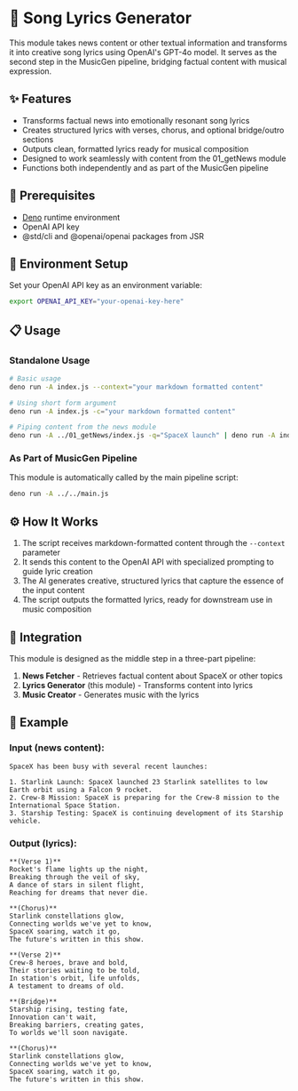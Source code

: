 # 🎵 Song Lyrics Generator

This module takes news content or other textual information and transforms it into creative song lyrics using OpenAI's GPT-4o model. It serves as the second step in the MusicGen pipeline, bridging factual content with musical expression.

## ✨ Features

- Transforms factual news into emotionally resonant song lyrics
- Creates structured lyrics with verses, chorus, and optional bridge/outro sections
- Outputs clean, formatted lyrics ready for musical composition
- Designed to work seamlessly with content from the 01_getNews module
- Functions both independently and as part of the MusicGen pipeline

## 🔧 Prerequisites

- [Deno](https://deno.land/) runtime environment
- OpenAI API key
- @std/cli and @openai/openai packages from JSR

## 🔑 Environment Setup

Set your OpenAI API key as an environment variable:

```bash
export OPENAI_API_KEY="your-openai-key-here"
```

## 📋 Usage

### Standalone Usage

```bash
# Basic usage
deno run -A index.js --context="your markdown formatted content"

# Using short form argument
deno run -A index.js -c="your markdown formatted content"

# Piping content from the news module
deno run -A ../01_getNews/index.js -q="SpaceX launch" | deno run -A index.js --context="$(cat)"
```

### As Part of MusicGen Pipeline

This module is automatically called by the main pipeline script:

```bash
deno run -A ../../main.js
```

## ⚙️ How It Works

1. The script receives markdown-formatted content through the `--context` parameter
2. It sends this content to the OpenAI API with specialized prompting to guide lyric creation
3. The AI generates creative, structured lyrics that capture the essence of the input content
4. The script outputs the formatted lyrics, ready for downstream use in music composition

## 🔄 Integration

This module is designed as the middle step in a three-part pipeline:

1. **News Fetcher** - Retrieves factual content about SpaceX or other topics
2. **Lyrics Generator** (this module) - Transforms content into lyrics
3. **Music Creator** - Generates music with the lyrics

## 📝 Example

### Input (news content):
```
SpaceX has been busy with several recent launches:

1. Starlink Launch: SpaceX launched 23 Starlink satellites to low Earth orbit using a Falcon 9 rocket.
2. Crew-8 Mission: SpaceX is preparing for the Crew-8 mission to the International Space Station.
3. Starship Testing: SpaceX is continuing development of its Starship vehicle.
```

### Output (lyrics):
```
**(Verse 1)**  
Rocket's flame lights up the night,  
Breaking through the veil of sky,  
A dance of stars in silent flight,  
Reaching for dreams that never die.  

**(Chorus)**  
Starlink constellations glow,  
Connecting worlds we've yet to know,  
SpaceX soaring, watch it go,  
The future's written in this show.

**(Verse 2)**  
Crew-8 heroes, brave and bold,  
Their stories waiting to be told,  
In station's orbit, life unfolds,  
A testament to dreams of old.

**(Bridge)**  
Starship rising, testing fate,  
Innovation can't wait,  
Breaking barriers, creating gates,  
To worlds we'll soon navigate.

**(Chorus)**  
Starlink constellations glow,  
Connecting worlds we've yet to know,  
SpaceX soaring, watch it go,  
The future's written in this show.
```
